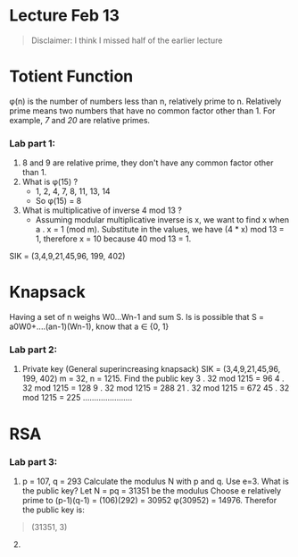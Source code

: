 Lecture Feb 13
================

> Disclaimer: I think I missed half of the earlier lecture
# Totient Function
φ(n) is the number of numbers less than n, relatively prime to n. Relatively prime means two numbers that have no common factor other than 1. For example, *7* and *20* are relative primes.

### Lab part 1:

1. 8 and 9 are relative prime, they don't have any common factor other than 1.
2. What is φ(15) ?
	* 1, 2, 4, 7, 8, 11, 13, 14
	* So φ(15) = 8
3. What is multiplicative of inverse 4 mod 13 ? 
	* Assuming modular multiplicative inverse is x, we want to find x when a . x = 1 (mod m). Substitute in the values, we have (4 * x) mod 13 = 1, therefore x = 10 because 40 mod 13 = 1.

SIK = (3,4,9,21,45,96, 199, 402) 

# Knapsack
Having a set of n weighs W0...Wn-1 and sum S. Is is possible that S = a0W0+....(an-1)(Wn-1), know that a ∈ {0, 1}

### Lab part 2:

1. Private key (General superincreasing knapsack) SIK = (3,4,9,21,45,96, 199, 402) 
m = 32, n = 1215. Find the public key
3 . 32 mod 1215 = 96
4 . 32 mod 1215 = 128
9 . 32 mod 1215 = 288
21 . 32 mod 1215 = 672
45 . 32 mod 1215 = 225
......................

# RSA

### Lab part 3:

1. p = 107, q = 293
Calculate the modulus N with p and q. Use e=3. What is the public key? 
Let N = pq = 31351 be the modulus
Choose e relatively prime to (p-1)(q-1) = (106)(292) = 30952
 φ(30952) = 14976. Therefor the public key is:

 > (31351, 3)

 2. 